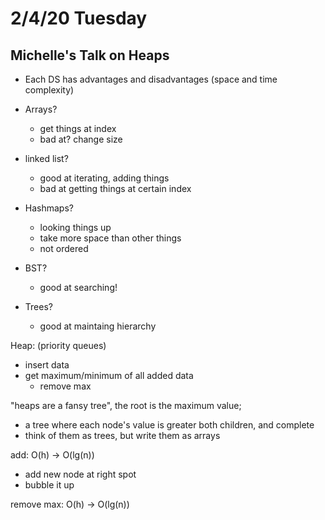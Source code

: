 # 2/4/20 Tuesday 

## Michelle's Talk on Heaps 

- Each DS has advantages and disadvantages (space and time complexity)

- Arrays?
  - get things at index
  - bad at? change size

- linked list?
  - good at iterating, adding things
  - bad at getting things at certain index

- Hashmaps?
  - looking things up
  - take more space than other things
  - not ordered
  
- BST?
  - good at searching!

- Trees?
  - good at maintaing hierarchy 


Heap: (priority queues)
  - insert data
  - get maximum/minimum of all added data 
    - remove max 

"heaps are a fansy tree", the root is the maximum value; 
  - a tree where each node's value is greater both children, and complete
  - think of them as trees, but write them as arrays 

add: O(h) -> O(lg(n))
  - add new node at right spot
  - bubble it up

remove max: O(h) -> O(lg(n))